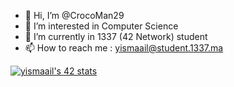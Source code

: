 - 👋 Hi, I’m @CrocoMan29
- 👀 I’m interested in Computer Science
- 🌱 I’m currently in 1337 (42 Network) student
- 📫 How to reach me : yismaail@student.1337.ma

<!---
CrocoMan29/CrocoMan29 is a ✨ special ✨ repository because its `README.md` (this file) appears on your GitHub profile.
You can click the Preview link to take a look at your changes.
--->

[![yismaail's 42 stats](https://badge.mediaplus.ma/greenbinary/yismaail)](https://github.com/oakoudad/badge42)
